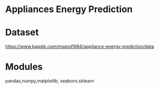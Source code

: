 # Appliances Energy Prediction

# Dataset

https://www.kaggle.com/msand1984/appliance-energy-prediction/data

# Modules

pandas,numpy,matplotlib, seaborn,sklearn
